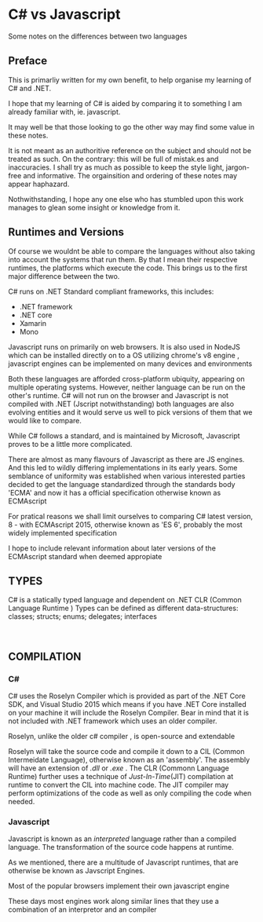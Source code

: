 # C# vs Javascript
Some notes on the differences between two languages


## Preface

<p>This is primarliy written for my own benefit, to help organise my learning of C# and .NET. </p>

<p>I hope that my learning of C# is aided by comparing it to something I am already familiar with, ie. javascript.</p>
<p>It may well be that those looking to go the other way may find some value in these notes.</p>
It is not meant as an authoritive reference on the subject and should not be treated as such.
On the contrary: this will be full of mistak.es and inaccuracies.
I shall try as much as possible to keep the style light, jargon-free and informative.
The orgainsition and ordering of these notes may appear haphazard.
<p>Nothwithstanding, I hope any one else who has stumbled upon this work manages to glean some insight or knowledge from it.</p>


## Runtimes and Versions

<p>Of course we wouldnt be able to compare the languages without also taking into account the systems that run them.
By that I mean their respective runtimes, the platforms which execute the code. This brings us to the first major difference between the two.</p>

<p>C# runs on .NET Standard compliant frameworks, this includes: </p>
<ul>
<li> .NET framework </li>
<li> .NET core </li>
<li> Xamarin</li>
<li> Mono</li>    
</ul>

<p>Javascript runs on primarily on web browsers. It is also used in NodeJS which can be installed directly on to a OS utilizing chrome's v8 engine , javascript engines can be implemented on many devices and environments</p>


<p>Both these languages are afforded cross-platform ubiquity, appearing on multiple operating systems. 
However, neither language can be run on the other's runtime. C# will not run on the browser and Javascript is not compiled with .NET
  (Jscript notwithstanding) both languages are also evolving entities and it would serve us well to pick versions of them that we would like to compare.</p>

<p> While C# follows a standard, and is maintained by Microsoft, Javascript proves to be a little more complicated. </p>
<p>There are almost as many flavours of Javascript as there are JS engines. And this led to wildly differing implementations in its early years. Some semblance of uniformity was established when various interested parties decided to get the language standardized through the standards body 'ECMA' and now it has a official specification otherwise known as ECMAscript</p>

<p>For pratical reasons we shall limit ourselves to comparing C# latest version, 8 -  with ECMAscript 2015, otherwise known as 'ES 6', probably the most widely implemented specification </p>
<P>I hope to include relevant information about later versions of the ECMAscript standard when deemed appropiate</p>


## TYPES

 C# is a statically typed language and dependent on .NET CLR (Common Language Runtime ) 
 Types can be defined as different data-structures: classes; structs; enums; delegates; interfaces
 
<br/>
 
 ## COMPILATION
 
 ### C#
 <p>C# uses the Roselyn Compiler which is provided as part of the .NET Core SDK, and Visual Studio 2015 which means if you have .NET Core installed on your machine it will 
 include the Roselyn Compiler. Bear in mind that it is not included with .NET framework which uses an older compiler.</p>
 <p> Roselyn, unlike the older c# compiler , is open-source and extendable</p>
 
 Roselyn will take the source code and compile it down to a CIL (Common Intermeidate Language), otherwise known as an 'assembly'. The assembly will have an extension of *.dll*
 or _.exe_ . The CLR (Commonn Language Runtime) further uses a technique of _Just-In-Time_(JIT) compilation at runtime to convert the CIL into machine code. The JIT compiler may perform optimizations of the code as well as only compiling the code when needed.
 
 
 ### Javascript
 
 Javascript is known as an _interpreted_ language rather than a compiled language. The transformation of the source code happens at runtime.
 <p>As we mentioned, there are a multitude of Javascript runtimes, that are otherwise be known as Javscript Engines.</p>
<p>Most of the popular browsers implement their own javascript engine</p>
 <p>These days most engines work along similar lines that they use a combination of an interpretor and an compiler</p>
